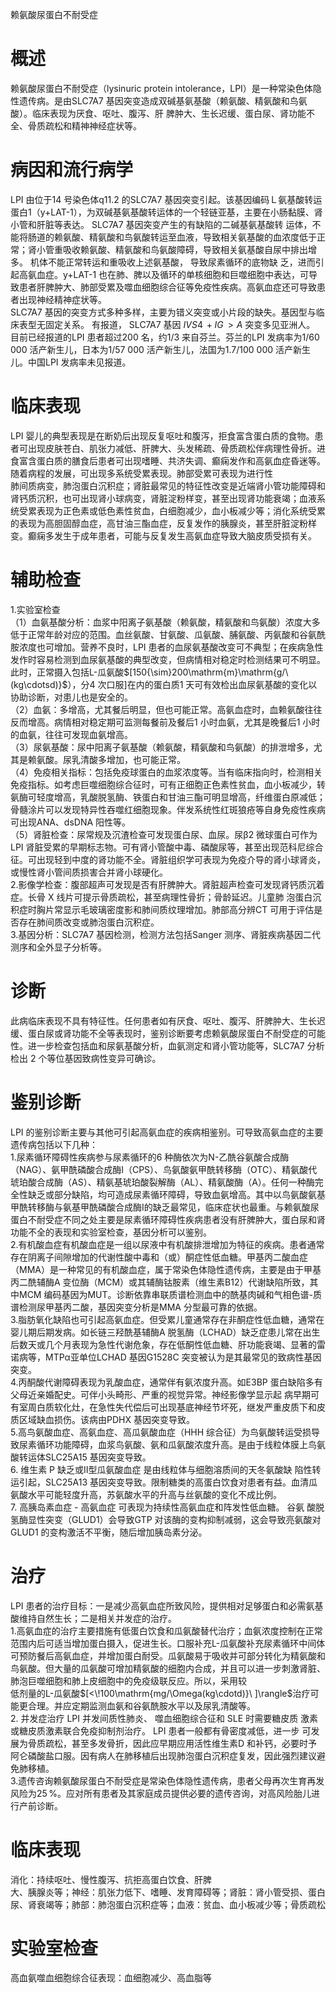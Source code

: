 赖氨酸尿蛋白不耐受症  
# 概述  
赖氨酸尿蛋白不耐受症（lysinuric protein intolerance，LPI）是一种常染色体隐性遗传病。是由SLC7A7 基因突变造成双碱基氨基酸（赖氨酸、精氨酸和鸟氨酸）。临床表现为厌食、呕吐、腹泻、肝 脾肿大、生长迟缓、蛋白尿、肾功能不全、骨质疏松和精神神经症状等。  
# 病因和流行病学  
LPI 由位于14 号染色体q11.2 的SLC7A7 基因突变引起。该基因编码Ｌ氨基酸转运蛋白1（y+LAT-1），为双碱基氨基酸转运体的一个轻链亚基，主要在小肠黏膜、肾小管和肝脏等表达。 SLC7A7  基因突变产生的有缺陷的二碱基氨基酸转 运体，不能将肠道的赖氨酸、精氨酸和鸟氨酸转运至血液，导致相关氨基酸的血浓度低于正常；肾小管重吸收赖氨酸、精氨酸和鸟氨酸障碍，导致相关氨基酸自尿中排出增多。 机体不能正常转运和重吸收上述氨基酸， 导致尿素循环的底物缺 乏，进而引起高氨血症。y+LAT-1 也在肺、脾以及循环的单核细胞和巨噬细胞中表达，可导致患者肝脾肿大、肺部受累及噬血细胞综合征等免疫性疾病。高氨血症还可导致患者出现神经精神症状等。  
SLC7A7 基因的突变方式多种多样，主要为错义突变或小片段的缺失。基因型与临床表型无固定关系。 有报道， SLC7A7  基因 $I V S4\,{+}I G\,{>}A$ 突变多见亚洲人。  
目前已经报道的LPI 患者超过200 名，约1/3 来自芬兰。芬兰的LPI 发病率为1/60 000 活产新生儿，日本为1/57 000 活产新生儿，法国为1.7/100 000 活产新生儿。中国LPI 发病率未见报道。  
# 临床表现  
LPI 婴儿的典型表现是在断奶后出现反复呕吐和腹泻，拒食富含蛋白质的食物。患者可出现皮肤苍白、肌张力减低、肝脾大、头发稀疏、骨质疏松伴病理性骨折。进食富含蛋白质的膳食后患者可出现嗜睡、共济失调、癫痫发作和高氨血症昏迷等。随着病程的发展，可出现多系统受累表现。肺部受累可表现为进行性  
肺间质病变，肺泡蛋白沉积症；肾脏最常见的特征性改变是近端肾小管功能障碍和肾钙质沉积，也可出现肾小球病变，肾脏淀粉样变，甚至出现肾功能衰竭；血液系统受累表现为正色素或低色素性贫血，白细胞减少，血小板减少等；消化系统受累的表现为高胆固醇血症，高甘油三酯血症，反复发作的胰腺炎，甚至肝脏淀粉样变。癫痫多发生于成年患者，可能与反复发生高氨血症导致大脑皮质受损有关。  
# 辅助检查  
1.实验室检查  
（1）血氨基酸分析：血浆中阳离子氨基酸（赖氨酸，精氨酸和鸟氨酸）浓度大多低于正常年龄对应的范围。血丝氨酸、甘氨酸、瓜氨酸、脯氨酸、丙氨酸和谷氨酰胺浓度也可增加。营养不良时，LPI 患者的血尿氨基酸改变可不典型；在疾病急性发作时容易检测到血尿氨基酸的典型改变，但病情相对稳定时检测结果可不明显。此时，正常摄入包括L-瓜氨酸$[150{\sim}200\mathrm{m}\mathrm{g/\(kg\cdotsd)}$），分4 次口服]在内的蛋白质1 天可有效检出血尿氨基酸的变化以协助诊断，对患儿也是安全的。  
（2）血氨：多增高，尤其餐后明显，但也可能正常。高氨血症时，血赖氨酸往往反而增高。病情相对稳定期可监测每餐前及餐后1 小时血氨，尤其是晚餐后1 小时的血氨，往往可发现血氨增高。  
（3）尿氨基酸：尿中阳离子氨基酸（赖氨酸，精氨酸和鸟氨酸）的排泄增多，尤其是赖氨酸。尿乳清酸多增加，也可能正常。  
（4）免疫相关指标：包括免疫球蛋白的血浆浓度等。当有临床指向时，检测相关免疫指标。如考虑巨噬细胞综合征时，可有正细胞正色素性贫血，血小板减少，转氨酶可轻度增高，乳酸脱氢酶、铁蛋白和甘油三酯可明显增高，纤维蛋白原减低；骨髓涂片可以发现特异性吞噬红细胞现象。伴发系统性红斑狼疮等自身免疫性疾病可出现ANA、dsDNA 阳性等。  
（5）肾脏检查：尿常规及沉渣检查可发现蛋白尿、血尿。尿β2 微球蛋白可作为LPI 肾脏受累的早期标志物。可有肾小管酸中毒、磷酸尿等，甚至出现范科尼综合征。可出现轻到中度的肾功能不全。肾脏组织学可表现为免疫介导的肾小球肾炎，或慢性肾小管间质损害合并肾小球硬化。  
2.影像学检查：腹部超声可发现是否有肝脾肿大。肾脏超声检查可发现肾钙质沉着症。长骨 X  线片可提示骨质疏松，甚至病理性骨折；骨龄延迟。儿童肺 泡蛋白沉积症时胸片常显示毛玻璃密度影和肺间质纹理增加。肺部高分辨CT 可用于评估是否存在肺间质改变或肺泡蛋白沉积症。  
3.基因分析：SLC7A7 基因检测，检测方法包括Sanger 测序、肾脏疾病基因二代测序和全外显子分析等。  
# 诊断  
此病临床表现不具有特征性。任何患者如有厌食、呕吐、腹泻、肝脾肿大、生长迟缓、蛋白尿或肾功能不全等表现时，鉴别诊断要考虑赖氨酸尿蛋白不耐受症的可能性。进一步检查包括血和尿氨基酸分析，血氨测定和肾小管功能等，SLC7A7  分析检出 2  个等位基因致病性变异可确诊。  
# 鉴别诊断  
LPI 的鉴别诊断主要与其他可引起高氨血症的疾病相鉴别。可导致高氨血症的主要遗传病包括以下几种：  
1.尿素循环障碍性疾病参与尿素循环的6 种酶依次为N-乙酰谷氨酸合成酶（NAG）、氨甲酰磷酸合成酶Ⅰ（CPS）、鸟氨酸氨甲酰转移酶（OTC）、精氨酸代琥珀酸合成酶（AS）、精氨基琥珀酸裂解酶（AL）、精氨酸酶（A）。任何一种酶完全性缺乏或部分缺陷，均可造成尿素循环障碍，导致血氨增高。其中以鸟氨酸氨基甲酰转移酶与氨基甲酰磷酸合成酶Ⅰ的缺乏最常见，临床症状也最重。与赖氨酸尿蛋白不耐受症不同之处主要是尿素循环障碍性疾病患者没有肝脾肿大，蛋白尿和肾功能不全的表现和实验室检查，基因分析可以鉴别。  
2.有机酸血症有机酸血症是一组以尿液中有机酸排泄增加为特征的疾病。患者通常存在阴离子间隙增加的代谢性酸中毒和（或）酮症性低血糖。甲基丙二酸血症（MMA）是一种常见的有机酸血症，属于常染色体隐性遗传病，主要是由于甲基丙二酰辅酶A 变位酶（MCM）或其辅酶钴胺素（维生素B12）代谢缺陷所致，其中MCM 编码基因为MUT。诊断依靠串联质谱检测血中的酰基肉碱和气相色谱-质谱检测尿甲基丙二酸，基因突变分析是MMA 分型最可靠的依据。  
3.脂肪氧化缺陷也可引起高氨血症。但受累儿童通常存在非酮症性低血糖，通常在婴儿期后期发病。如长链三羟酰基辅酶A 脱氢酶（LCHAD）缺乏症患儿常在出生后数天或几个月表现为急性代谢危象，存在低酮性低血糖、肝功能衰竭、显著的雷诺病等，MTPα亚单位LCHAD 基因G1528C 突变被认为是其最常见的致病性基因突变。  
4.丙酮酸代谢障碍表现为乳酸血症，通常伴有氨浓度升高。如E3BP 蛋白缺陷多有父母近亲婚配史。可伴小头畸形、严重的视觉异常。神经影像学显示起 病早期可有室周白质软化灶，在急性失代偿后可出现基底神经节坏死，继发严重皮质下和皮质区域缺血损伤。该病由PDHX 基因突变导致。  
5.高鸟氨酸血症、高氨血症、高瓜氨酸血症（HHH 综合征）为鸟氨酸转运受损导致尿素循环功能障碍，血浆鸟氨酸、氨和瓜氨酸浓度升高。是由于线粒体膜上鸟氨酸转运体SLC25A15 基因突变导致。  
6. 维生素 P  缺乏或Ⅱ型瓜氨酸血症 是由线粒体与细胞溶质间的天冬氨酸缺 陷性转运引起，SLC25A13 基因突变导致。限制糖类的高蛋白饮食对患者有益。血清瓜氨酸水平可能轻度升高，苏氨酸水平的升高与丝氨酸的变化不成比例。  
7. 高胰岛素血症 - 高氨血症 可表现为持续性高氨血症和阵发性低血糖。 谷氨 酸脱氢酶显性突变（GLUD1）会导致GTP 对该酶的变构抑制减弱，这会导致亮氨酸对GLUD1 的变构激活不平衡，随后增加胰岛素分泌。  
# 治疗  
LPI 患者的治疗目标：一是减少高氨血症所致风险，提供相对足够蛋白和必需氨基酸维持自然生长；二是相关并发症的治疗。  
1.高氨血症的治疗主要措施有低蛋白饮食和瓜氨酸替代治疗；血氨浓度控制在正常范围内后可适当增加蛋白摄入，促进生长。口服补充L-瓜氨酸补充尿素循环中间体可预防餐后高氨血症，并增加蛋白耐受。瓜氨酸易于吸收并可部分转化为精氨酸和鸟氨酸。但大量的瓜氨酸可增加精氨酸的细胞内合成，并且可以进一步刺激肾脏、肺泡巨噬细胞和肺上皮细胞中的免疫级联反应。所以，采用较  
低剂量的L-瓜氨酸$[<\!100\mathrm{mg/\Omega(kg\cdotd)}\ ]\rangle$治疗可能更合理。并应定期监测血氨和谷氨酰胺水平以及尿乳清酸等。  
2. 并发症治疗 LPI  并发间质性肺炎、 噬血细胞综合征和 SLE  时需要糖皮质 激素或糖皮质激素联合免疫抑制剂治疗。 LPI  患者一般都有骨密度减低，进一步 可发展为骨质疏松，甚至多发骨折，因此应早期应用活性维生素D 和补钙，必要时予阿仑磷酸盐口服。因有病人在肺移植后出现肺泡蛋白沉积症复发，因此强烈建议避免肺移植。  
3.遗传咨询赖氨酸尿蛋白不耐受症是常染色体隐性遗传病，患者父母再次生育再发风险为$25\,\%$。应对所有患者及其家庭成员提供必要的遗传咨询，对高风险胎儿进行产前诊断。  
# 临床表现  
消化：持续呕吐、慢性腹泻、抗拒高蛋白饮食、肝脾  
大、胰腺炎等；神经：肌张力低下、嗜睡、发育障碍等；肾脏：肾小管受损、蛋白尿、肾衰竭等；肺部：肺泡蛋白沉积症等；血液：贫血、血小板减少等；骨质疏松  
# 实验室检查  
高血氨噬血细胞综合征表现：血细胞减少、高血脂等  
